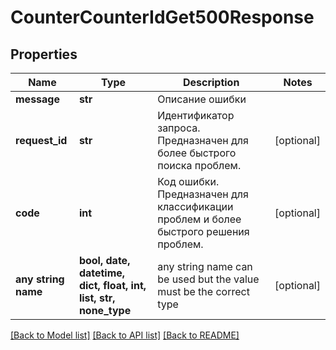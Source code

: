 # CounterCounterIdGet500Response


## Properties
Name | Type | Description | Notes
------------ | ------------- | ------------- | -------------
**message** | **str** | Описание ошибки | 
**request_id** | **str** | Идентификатор запроса. Предназначен для более быстрого поиска проблем. | [optional] 
**code** | **int** | Код ошибки. Предназначен для классификации проблем и более быстрого решения проблем. | [optional] 
**any string name** | **bool, date, datetime, dict, float, int, list, str, none_type** | any string name can be used but the value must be the correct type | [optional]

[[Back to Model list]](../README.md#documentation-for-models) [[Back to API list]](../README.md#documentation-for-api-endpoints) [[Back to README]](../README.md)


